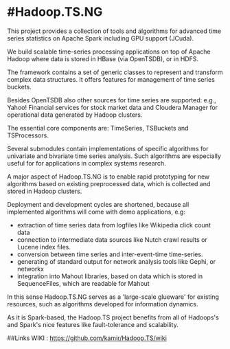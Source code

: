 #Hadoop.TS.NG
============

This project provides a collection of tools and algorithms for advanced time series 
statistics on Apache Spark including GPU support (JCuda). 

We build scalable time-series processing applications on top of Apache Hadoop where 
data is stored in HBase (via OpenTSDB), or in HDFS.

The framework contains a set of generic classes to represent and transform 
complex data structures. It offers features for management of time series buckets. 

Besides OpenTSDB also other sources for time series are supported: e.g., Yahoo! Financial 
services for stock market data and Cloudera Manager for operational data generated by Hadoop clusters. 

The essential core components are: TimeSeries, TSBuckets and TSProcessors. 

Several submodules contain implementations of specific algorithms for univariate and 
bivariate time series analysis. Such algorithms are especially useful for for applications in complex systems research.

A major aspect of Hadoop.TS.NG is to enable rapid prototyping for new algorithms based on existing
preprocessed data, which is collected and stored in Hadoop clusters. 

Deployment and development cycles are shortened, because all implemented algorithms will come with demo applications, e.g:
- extraction of time series data from logfiles like Wikipedia click count data 
- connection to intermediate data sources like Nutch crawl results or Lucene index files.
- conversion between time series and inter-event-time time-series.
- generating of standard output for network analysis tools like Gephi, or networkx
- integration into Mahout libraries, based on data which is stored in SequenceFiles, which are readable for Mahout

In this sense Hadoop.TS.NG serves as a 'large-scale glueware' for existing resources, 
such as algorithms developed for information dynamics. 

As it is Spark-based, the Hadoop.TS project benefits from all of Hadoops's and Spark's 
nice features like fault-tolerance and scalability. 

##Links
WIKI : https://github.com/kamir/Hadoop.TS/wiki

